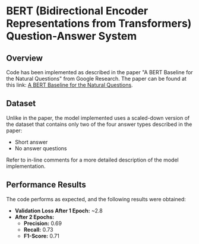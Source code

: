 # BERT (Bidirectional Encoder Representations from Transformers) Question-Answer System

## Overview
Code has been implemented as described in the paper "A BERT Baseline for the Natural Questions" from Google Research. The paper can be found at this link: [A BERT Baseline for the Natural Questions](https://arxiv.org/pdf/1901.08634.pdf).

## Dataset
Unlike in the paper, the model implemented uses a scaled-down version of the dataset that contains only two of the four answer types described in the paper:
- Short answer
- No answer questions

Refer to in-line comments for a more detailed description of the model implementation.

## Performance Results
The code performs as expected, and the following results were obtained:

- **Validation Loss After 1 Epoch:** ~2.8
- **After 2 Epochs:**
  - **Precision:** 0.69
  - **Recall:** 0.73
  - **F1-Score:** 0.71





